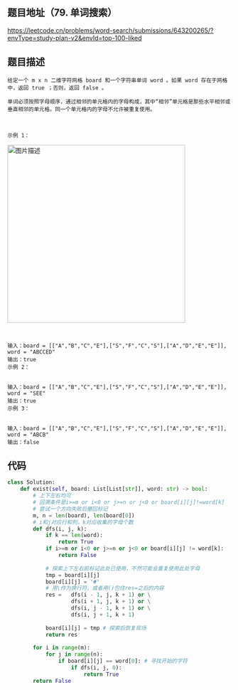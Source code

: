 ## 题目地址（79. 单词搜索）

https://leetcode.cn/problems/word-search/submissions/643200265/?envType=study-plan-v2&envId=top-100-liked

## 题目描述

```
给定一个 m x n 二维字符网格 board 和一个字符串单词 word 。如果 word 存在于网格中，返回 true ；否则，返回 false 。

单词必须按照字母顺序，通过相邻的单元格内的字母构成，其中“相邻”单元格是那些水平相邻或垂直相邻的单元格。同一个单元格内的字母不允许被重复使用。

 

示例 1：
```

<p>
  <img src="https://assets.leetcode.com/uploads/2020/11/04/word2.jpg" alt="图片描述" width="400">
</p>

```


输入：board = [["A","B","C","E"],["S","F","C","S"],["A","D","E","E"]], word = "ABCCED"
输出：true
示例 2：


输入：board = [["A","B","C","E"],["S","F","C","S"],["A","D","E","E"]], word = "SEE"
输出：true
示例 3：


输入：board = [["A","B","C","E"],["S","F","C","S"],["A","D","E","E"]], word = "ABCB"
输出：false

```


## 代码

```python
class Solution:
    def exist(self, board: List[List[str]], word: str) -> bool:
        # 上下左右均可
        # 回溯条件是i>=m or i<0 or j>=n or j<0 or board[i][j]!=word[k]
        # 尝试一个方向失败后撤回标记
        m, n = len(board), len(board[0])
        # i和j对应行和列，k对应收集的字母个数
        def dfs(i, j, k):
            if k == len(word):
                return True
            if i>=m or i<0 or j>=n or j<0 or board[i][j] != word[k]:
                return False
            
            # 探索上下左右前标记此处已使用，不然可能会重复使用此处字母
            tmp = board[i][j]
            board[i][j] = '#'
            # 用\作为换行符，或者用()包住res=之后的内容
            res =   dfs(i - 1, j, k + 1) or \
                    dfs(i + 1, j, k + 1) or \
                    dfs(i, j - 1, k + 1) or \
                    dfs(i, j + 1, k + 1)
            
            board[i][j] = tmp # 探索后恢复现场
            return res
        
        for i in range(m):
            for j in range(n):
                if board[i][j] == word[0]: # 寻找开始的字符
                    if dfs(i, j, 0):
                        return True
        return False
```
